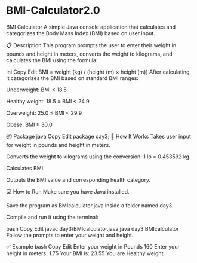 # BMI-Calculator2.0

BMI Calculator
A simple Java console application that calculates and categorizes the Body Mass Index (BMI) based on user input.

📋 Description
This program prompts the user to enter their weight in pounds and height in meters, converts the weight to kilograms, and calculates the BMI using the formula:

ini
Copy
Edit
BMI = weight (kg) / (height (m) × height (m))
After calculating, it categorizes the BMI based on standard BMI ranges:

Underweight: BMI < 18.5

Healthy weight: 18.5 ≤ BMI < 24.9

Overweight: 25.0 ≤ BMI < 29.9

Obese: BMI ≥ 30.0

📦 Package
java
Copy
Edit
package day3;
🧮 How It Works
Takes user input for weight in pounds and height in meters.

Converts the weight to kilograms using the conversion: 1 lb = 0.453592 kg.

Calculates BMI.

Outputs the BMI value and corresponding health category.

💻 How to Run
Make sure you have Java installed.

Save the program as BMIcalculator.java inside a folder named day3.

Compile and run it using the terminal:

bash
Copy
Edit
javac day3/BMIcalculator.java
java day3.BMIcalculator
Follow the prompts to enter your weight and height.

✅ Example
bash
Copy
Edit
Enter your weight in Pounds
160
Enter your height in meters:
1.75
Your BMI is: 23.55
You are Healthy weight
